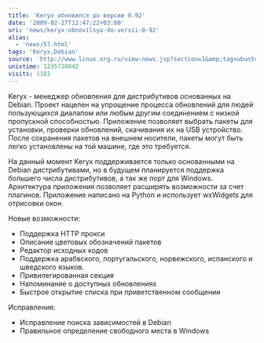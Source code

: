 ```yaml
---
title: 'Keryx обновился до версии 0.92'
date: '2009-02-27T12:47:22+03:00'
uri: 'news/keryx-obnovilsya-do-versii-0-92'
alias: 
  - 'news/57.html'
tags: 'Keryx,Debian'
source: 'http://www.linux.org.ru/view-news.jsp?section=1&amp;tag=ubuntu'
unixtime: 1235728042
visits: 1181
---
```

Keryx - менеджер обновления для дистрибутивов основанных на Debian. Проект нацелен на упрощение процесса обновлений для людей пользующихся диалапом или любым другим соединением с низкой пропускной способностью. Приложение позволяет выбрать пакеты для установки, проверки обновлений, скачивания их на USB устройство. После сохранения пакетов на внешнем носители, пакеты могут быть легко установлены на той машине, где это требуется.

На данный момент Keryx поддерживается только основанными на Debian дистрибутивами, но в будущем планируется поддержка большего числа дистрибутивов, а так же порт для Windows. Архитектура приложения позволяет расширять возможности за счет плагинов. Приложение написано на Python и использует wxWidgets для отрисовки окон.

Новые возможности:

*   Поддержка HTTP прокси
*   Описание цветовых обозначений пакетов
*   Редактор исходных кодов
*   Поддержка арабвского, португальского, норвежского, испанского и шведского языков.
*   Привилегированная секция
*   Напоминание о доступных обновлениях
*   Быстрое открытие списка при приветственном сообщении

Исправления:

*   Исправление поиска зависимостей в Debian
*   Правильное определение свободного места в Windows
